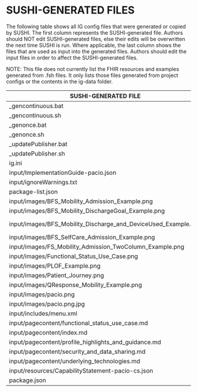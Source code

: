 # SUSHI-GENERATED FILES #

The following table shows all IG config files that were generated or copied by SUSHI.  The first column
represents the SUSHI-generated file. Authors should NOT edit SUSHI-generated files, else their edits will
be overwritten the next time SUSHI is run. Where applicable, the last column shows the files that are used
as input into the generated files. Authors should edit the input files in order to affect the SUSHI-generated
files.

NOTE: This file does not currently list the FHIR resources and examples generated from .fsh files. It only
lists those files generated from project configs or the contents in the ig-data folder.

| SUSHI-GENERATED FILE                                           | ACTION    | INPUT FILE(S)                                                             |
| -------------------------------------------------------------- | --------- | ------------------------------------------------------------------------- |
| _gencontinuous.bat                                             | generated |                                                                           |
| _gencontinuous.sh                                              | generated |                                                                           |
| _genonce.bat                                                   | generated |                                                                           |
| _genonce.sh                                                    | generated |                                                                           |
| _updatePublisher.bat                                           | generated |                                                                           |
| _updatePublisher.sh                                            | generated |                                                                           |
| ig.ini                                                         | generated | ../ig-data/ig.ini, ../package.json                                        |
| input/ImplementationGuide-pacio.json                           | generated | ../ig-data/ig.ini, ../package.json, {all input resources and pages}       |
| input/ignoreWarnings.txt                                       | generated |                                                                           |
| package-list.json                                              | generated | ../package.json                                                           |
| input/images/BFS_Mobility_Admission_Example.png                | copied    | ../ig-data/input/images/BFS_Mobility_Admission_Example.png                |
| input/images/BFS_Mobility_DischargeGoal_Example.png            | copied    | ../ig-data/input/images/BFS_Mobility_DischargeGoal_Example.png            |
| input/images/BFS_Mobility_Discharge_and_DeviceUsed_Example.png | copied    | ../ig-data/input/images/BFS_Mobility_Discharge_and_DeviceUsed_Example.png |
| input/images/BFS_SelfCare_Admission_Example.png                | copied    | ../ig-data/input/images/BFS_SelfCare_Admission_Example.png                |
| input/images/FS_Mobility_Admission_TwoColumn_Example.png       | copied    | ../ig-data/input/images/FS_Mobility_Admission_TwoColumn_Example.png       |
| input/images/Functional_Status_Use_Case.png                    | copied    | ../ig-data/input/images/Functional_Status_Use_Case.png                    |
| input/images/PLOF_Example.png                                  | copied    | ../ig-data/input/images/PLOF_Example.png                                  |
| input/images/Patient_Journey.png                               | copied    | ../ig-data/input/images/Patient_Journey.png                               |
| input/images/QResponse_Mobility_Example.png                    | copied    | ../ig-data/input/images/QResponse_Mobility_Example.png                    |
| input/images/pacio.png                                         | copied    | ../ig-data/input/images/pacio.png                                         |
| input/images/pacio.png.jpg                                     | copied    | ../ig-data/input/images/pacio.png.jpg                                     |
| input/includes/menu.xml                                        | copied    | ../ig-data/input/includes/menu.xml                                        |
| input/pagecontent/functional_status_use_case.md                | copied    | ../ig-data/input/pagecontent/functional_status_use_case.md                |
| input/pagecontent/index.md                                     | copied    | ../ig-data/input/pagecontent/index.md                                     |
| input/pagecontent/profile_highlights_and_guidance.md           | copied    | ../ig-data/input/pagecontent/profile_highlights_and_guidance.md           |
| input/pagecontent/security_and_data_sharing.md                 | copied    | ../ig-data/input/pagecontent/security_and_data_sharing.md                 |
| input/pagecontent/underlying_technologies.md                   | copied    | ../ig-data/input/pagecontent/underlying_technologies.md                   |
| input/resources/CapabilityStatement-pacio-cs.json              | copied    | ../ig-data/input/resources/CapabilityStatement-functional_pacio.json      |
| package.json                                                   | copied    | ../package.json                                                           |